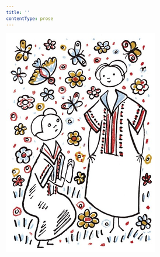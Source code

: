 ```yaml
---
title: ''
contentType: prose
---
```


![povidani_o_pejskovi_a_kocicce_028](./resources/povidani_o_pejskovi_a_kocicce_028.jpg)
